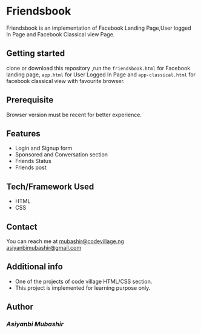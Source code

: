 # Friendsbook
Friendsbook is an implementation of  Facebook Landing Page,User logged In Page and Facebook Classical view Page.
## Getting started
clone or download this repository ,run the `friendsbook.html` for Facebook landing page, `app.html` for User Logged In Page and `app-classical.html` for facebook classical view with favourite browser.
## Prerequisite
Browser version must be recent for better experience.
## Features
- Login and Signup form
-  Sponsored and Conversation section
- Friends Status 
- Friends post
## Tech/Framework Used
- HTML
- CSS
## Contact
You can reach me at <mubashir@codevillage.ng>\
<asiyanbimubashir@gmail.com>
## Additional info 
- One of the  projects of code village HTML/CSS section.
- This project is implemented for learning purpose only.
## Author
### _*Asiyanbi Mubashir*_